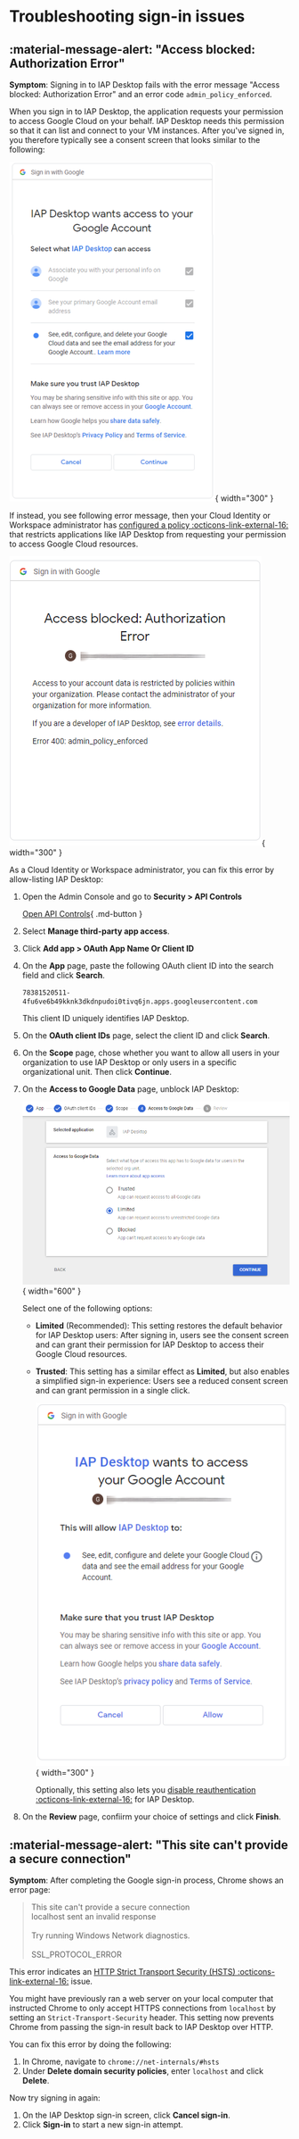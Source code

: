 #  Troubleshooting sign-in issues

## :material-message-alert:  "Access blocked: Authorization Error"

**Symptom**: Signing in to IAP Desktop fails with the error message "Access blocked: Authorization Error"
and an error code `admin_policy_enforced`.

When you sign in to IAP Desktop, the application requests your permission to access Google Cloud on your behalf. 
IAP Desktop needs this permission so that it can list and connect to your VM instances. After you've
signed in, you therefore typically see a consent screen that looks similar to the following:

![Consent screen](images/03-consent.png){ width="300" }

If instead, you see following error message, then  your Cloud Identity or Workspace administrator has 
[configured a policy :octicons-link-external-16:](https://support.google.com/a/answer/7281227) that restricts 
applications like IAP Desktop from requesting your permission to access Google Cloud resources.

![Access blocked: Authorization Error (Error 400: admin_policy_enforced)](images/apicontrols-blocked.png){ width="300" }

As a Cloud Identity or Workspace administrator, you can fix this error by allow-listing IAP Desktop:

1.  Open the Admin Console and go to **Security > API Controls**

    [Open API Controls](https://admin.google.com/ac/owl){ .md-button }
    
1.  Select **Manage third-party app access**.

1.  Click **Add app > OAuth App Name Or Client ID**

1.  On the **App** page, paste the following OAuth client ID into the search field and click **Search**.

        78381520511-4fu6ve6b49kknk3dkdnpudoi0tivq6jn.apps.googleusercontent.com

    This client ID uniquely identifies IAP Desktop.
    
1.  On the **OAuth client IDs** page, select the client ID and click **Search**.
    
1.  On the **Scope** page, chose whether you want to allow all users in your organization to use IAP Desktop
    or only users in a specific organizational unit. Then click **Continue**.

1.  On the **Access to Google Data** page, unblock IAP Desktop:

    ![Settings](images/apicontrols-settings.png){ width="600" }
    
    Select one of the following options:
    
    *   **Limited** (Recommended): This setting restores the default behavior for IAP Desktop users: 
        After signing in, users see the consent screen and can grant their permission for IAP Desktop to 
        access their Google Cloud resources.
    *   **Trusted**: This setting has a similar effect as **Limited**, but also enables a simplified sign-in experience: Users see a reduced 
        consent screen and can grant permission in a single click.

        ![Simplified consent screen](images/consent-trusted.png){ width="300" }
    
        Optionally, this setting also lets you
        [disable reauthentication :octicons-link-external-16:](https://support.google.com/a/answer/9368756)
        for IAP Desktop.
    
1.  On the **Review** page, confiirm your choice of settings and click **Finish**.



## :material-message-alert:  "This site can't provide a secure connection" 

**Symptom**: After completing the Google sign-in process, Chrome shows an error page:

<blockquote>
    This site can't provide a secure connection
    <br>
    localhost sent an invalid response
    <br><br>
    Try running Windows Network diagnostics.
    <br><br>
    SSL_PROTOCOL_ERROR
</blockquote>

This error indicates an [HTTP Strict Transport Security (HSTS) :octicons-link-external-16:](https://en.wikipedia.org/wiki/HTTP_Strict_Transport_Security) issue.

You might have previously ran a web server on your local computer that instructed Chrome 
to only accept HTTPS connections from `localhost` by setting an `Strict-Transport-Security` 
header. This setting now prevents Chrome from passing the sign-in result back to IAP Desktop
over HTTP.

You can fix this error by doing the following:

1.   In Chrome, navigate to `chrome://net-internals/#hsts`
1.   Under **Delete domain security policies**, enter `localhost` and click **Delete**.

Now try signing in again:

1.   On the IAP Desktop sign-in screen, click **Cancel sign-in**.
1.   Click **Sign-in** to start a new sign-in attempt.